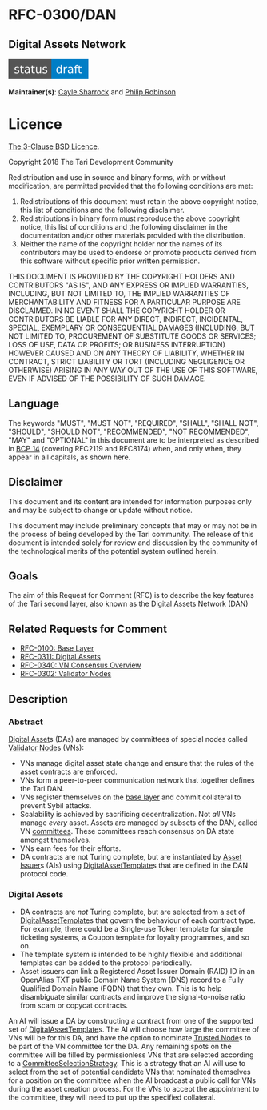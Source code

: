 # RFC-0300/DAN

## Digital Assets Network

![status: draft](theme/images/status-draft.svg)

**Maintainer(s)**: [Cayle Sharrock](https://github.com/CjS77) and [Philip Robinson](https://github.com/philipr-za)

# Licence

[The 3-Clause BSD Licence](https://opensource.org/licenses/BSD-3-Clause).

Copyright 2018 The Tari Development Community

Redistribution and use in source and binary forms, with or without modification, are permitted provided that the
following conditions are met:

1. Redistributions of this document must retain the above copyright notice, this list of conditions and the following
   disclaimer.
2. Redistributions in binary form must reproduce the above copyright notice, this list of conditions and the following
   disclaimer in the documentation and/or other materials provided with the distribution.
3. Neither the name of the copyright holder nor the names of its contributors may be used to endorse or promote products
   derived from this software without specific prior written permission.

THIS DOCUMENT IS PROVIDED BY THE COPYRIGHT HOLDERS AND CONTRIBUTORS "AS IS", AND ANY EXPRESS OR IMPLIED WARRANTIES,
INCLUDING, BUT NOT LIMITED TO, THE IMPLIED WARRANTIES OF MERCHANTABILITY AND FITNESS FOR A PARTICULAR PURPOSE ARE
DISCLAIMED. IN NO EVENT SHALL THE COPYRIGHT HOLDER OR CONTRIBUTORS BE LIABLE FOR ANY DIRECT, INDIRECT, INCIDENTAL,
SPECIAL, EXEMPLARY OR CONSEQUENTIAL DAMAGES (INCLUDING, BUT NOT LIMITED TO, PROCUREMENT OF SUBSTITUTE GOODS OR
SERVICES; LOSS OF USE, DATA OR PROFITS; OR BUSINESS INTERRUPTION) HOWEVER CAUSED AND ON ANY THEORY OF LIABILITY,
WHETHER IN CONTRACT, STRICT LIABILITY OR TORT (INCLUDING NEGLIGENCE OR OTHERWISE) ARISING IN ANY WAY OUT OF THE USE OF
THIS SOFTWARE, EVEN IF ADVISED OF THE POSSIBILITY OF SUCH DAMAGE.

## Language

The keywords "MUST", "MUST NOT", "REQUIRED", "SHALL", "SHALL NOT", "SHOULD", "SHOULD NOT", "RECOMMENDED", 
"NOT RECOMMENDED", "MAY" and "OPTIONAL" in this document are to be interpreted as described in 
[BCP 14](https://tools.ietf.org/html/bcp14) (covering RFC2119 and RFC8174) when, and only when, they appear in all capitals, as 
shown here.

## Disclaimer

This document and its content are intended for information purposes only and may be subject to change or update
without notice.

This document may include preliminary concepts that may or may not be in the process of being developed by the Tari
community. The release of this document is intended solely for review and discussion by the community of the
technological merits of the potential system outlined herein.

## Goals

The aim of this Request for Comment (RFC) is to describe the key features of the Tari second layer, also known as the 
Digital Assets Network (DAN)

## Related Requests for Comment

* [RFC-0100: Base Layer](RFC-0100_BaseLayer.md)
* [RFC-0311: Digital Assets](RFC-0311_AssetTemplates.md)
* [RFC-0340: VN Consensus Overview](RFC-0340_VNConsensusOverview.md)
* [RFC-0302: Validator Nodes](RFC-0302_ValidatorNodes.md)

## Description

### Abstract

[Digital Asset]s (DAs) are managed by committees of special nodes called [Validator Node]s (VNs):

* VNs manage digital asset state change and ensure that the rules of the asset contracts are enforced.
* VNs form a peer-to-peer communication network that together defines the Tari DAN.
* VNs register themselves on the [base layer] and commit collateral to prevent Sybil attacks.
* Scalability is achieved by sacrificing decentralization. Not *all* VNs manage *every* asset. Assets are managed by
  subsets of the DAN, called VN [committees]. These committees reach consensus on DA state amongst themselves.
* VNs earn fees for their efforts.
* DA contracts are not Turing complete, but are instantiated by [Asset Issuer]s (AIs) using [DigitalAssetTemplate]s that are defined
  in the DAN protocol code.

### Digital Assets

* DA contracts are *not* Turing complete, but are selected from a set of [DigitalAssetTemplate]s that govern
  the behaviour of each contract type. For example, there could be a Single-use Token template for simple ticketing systems, a
  Coupon template for loyalty programmes, and so on.
* The template system is intended to be highly flexible and additional templates can be added to the protocol periodically.
* Asset issuers can link a Registered Asset Issuer Domain (RAID) ID in an OpenAlias TXT public Domain Name System (DNS) 
  record to a Fully Qualified Domain Name (FQDN) that they own. This is to help disambiguate similar
  contracts and improve the signal-to-noise ratio from scam or copycat contracts.

An AI will issue a DA by constructing a contract from one of the supported set of [DigitalAssetTemplate]s. The AI will choose
how large the committee of VNs will be for this DA, and have the option to nominate [Trusted Node]s to be part of the VN 
committee for the DA.
Any remaining spots on the committee will be filled by permissionless VNs that are selected according to a 
[CommitteeSelectionStrategy]. This is a strategy that an AI will use to select from the set of potential candidate VNs 
that nominated themselves for a position on the committee when the AI broadcast a public call for VNs during the asset 
creation process. For the VNs to accept the appointment to the committee, they will need to put up the specified collateral.

[Asset Issuer]: Glossary.md#asset-issuer
[base layer]: Glossary.md#base-layer
[committees]: Glossary.md#committee
[CommitteeSelectionStrategy]: Glossary.md#committeeselectionstrategy
[digital asset]: Glossary.md#digital-asset
[digital asset network]: Glossary.md#digital-asset-network
[DigitalAssetTemplate]: Glossary.md#digitalassettemplate
[trusted node]: Glossary.md#trusted-node
[validator node]: Glossary.md#validator-node